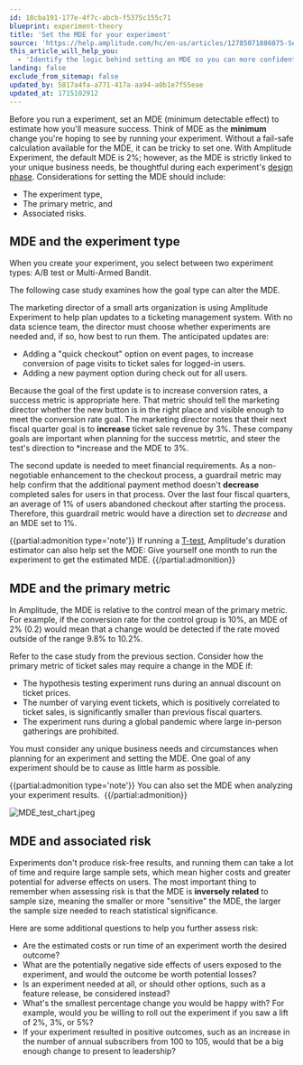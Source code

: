 ```yaml
---
id: 18cba191-177e-4f7c-abcb-f5375c155c71
blueprint: experiment-theory
title: 'Set the MDE for your experiment'
source: 'https://help.amplitude.com/hc/en-us/articles/12785071886875-Set-the-MDE-for-your-experiment'
this_article_will_help_you:
  - 'Identify the logic behind setting an MDE so you can more confidently run your experiment'
landing: false
exclude_from_sitemap: false
updated_by: 5817a4fa-a771-417a-aa94-a0b1e7f55eae
updated_at: 1715102912
---
```

Before you run a experiment, set an MDE (minimum detectable effect) to estimate how you'll measure success. Think of MDE as the **minimum** change you're hoping to see by running your experiment. Without a fail-safe calculation available for the MDE, it can be tricky to set one. With Amplitude Experiment, the default MDE is 2%; however, as the MDE is strictly linked to your unique business needs, be thoughtful during each experiment's [design phase](/docs/experiment/workflow/define-goals). Considerations for setting the MDE should include:

* The experiment type,
* The primary metric, and
* Associated risks.

## MDE and the experiment type

When you create your experiment, you select between two experiment types: A/B test or Multi-Armed Bandit.

The following case study examines how the goal type can alter the MDE.

The marketing director of a small arts organization is using Amplitude Experiment to help plan updates to a ticketing management system. With no data science team, the director must choose whether experiments are needed and, if so, how best to run them. The anticipated updates are:

- Adding a "quick checkout" option on event pages, to increase conversion of page visits to ticket sales for logged-in users.
- Adding a new payment option during check out for all users.

Because the goal of the first update is to increase conversion rates, a success metric is appropriate here. That metric should tell the marketing director whether the new button is in the right place and visible enough to meet the conversion rate goal. The marketing director notes that their next fiscal quarter goal is to **increase** ticket sale revenue by 3%. These company goals are important when planning for the success metrtic, and steer the test's direction to *increase and the MDE to 3%.

The second update is needed to meet financial requirements. As a non-negotiable enhancement to the checkout process, a guardrail metric may help confirm that the additional payment method doesn't **decrease** completed sales for users in that process. Over the last four fiscal quarters, an average of 1% of users abandoned checkout after starting the process. Therefore, this guardrail metric would have a direction set to *decrease* and an MDE set to 1%.

{{partial:admonition type='note'}}
If running a [T-test](/docs/experiment/workflow/experiment-estimate-duration), Amplitude's duration estimator can also help set the MDE: Give yourself one month to run the experiment to get the estimated MDE.
{{/partial:admonition}}

## MDE and the primary metric

In Amplitude, the MDE is relative to the control mean of the primary metric. For example, if the conversion rate for the control group is 10%, an MDE of 2% (0.2) would mean that a change would be detected if the rate moved outside of the range 9.8% to 10.2%. 

Refer to the case study from the previous section. Consider how the primary metric of ticket sales may require a change in the MDE if:

* The hypothesis testing experiment runs during an annual discount on ticket prices.
* The number of varying event tickets, which is positively correlated to ticket sales, is significantly smaller than previous fiscal quarters.
* The experiment runs during a global pandemic where large in-person gatherings are prohibited.

You must consider any unique business needs and circumstances when planning for an experiment and setting the MDE. One goal of any experiment should be to cause as little harm as possible.  

{{partial:admonition type='note'}}
 You can also set the MDE when analyzing your experiment results. 
{{/partial:admonition}}

![MDE_test_chart.jpeg](/docs/output/img/experiment-theory/mde-test-chart-jpeg.jpeg)

## MDE and associated risk

Experiments don't produce risk-free results, and running them can take a lot of time and require large sample sets, which mean higher costs and greater potential for adverse effects on users. The most important thing to remember when assessing risk is that the MDE is **inversely related** to sample size, meaning the smaller or more "sensitive" the MDE, the larger the sample size needed to reach statistical significance. 

Here are some additional questions to help you further assess risk:

* Are the estimated costs or run time of an experiment worth the desired outcome?
* What are the potentially negative side effects of users exposed to the experiment, and would the outcome be worth potential losses?
* Is an experiment needed at all, or should other options, such as a feature release, be considered instead?
* What's the smallest percentage change you would be happy with? For example, would you be willing to roll out the experiment if you saw a lift of 2%, 3%, or 5%?
* If your experiment resulted in positive outcomes, such as an increase in the number of annual subscribers from 100 to 105, would that be a big enough change to present to leadership?
